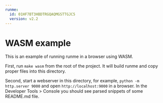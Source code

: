 ```yaml
---
runme:
  id: 01HF7BT3HBDTRGQAQMGSTTGJC5
  version: v2.2
---
```


# WASM example

This is an example of running runme in a browser using WASM.

First, run `make wasm` from the root of the project. It will build runme and copy proper files into this directory.

Second, start a webserver in this directory, for example, `python -m http.server 9000` and open `http://localhost:9000` in a browser. In the Developer Tools > Console you should see parsed snippets of some README.md file.
